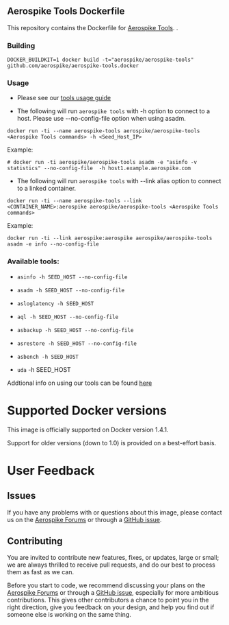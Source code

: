 ## Aerospike Tools Dockerfile

This repository contains the Dockerfile for [Aerospike Tools](http://www.aerospike.com/docs/tools/). 
.
### Building
```
DOCKER_BUILDKIT=1 docker build -t="aerospike/aerospike-tools" github.com/aerospike/aerospike-tools.docker
```

### Usage

* Please see our [tools usage guide](https://www.aerospike.com/docs/deploy_guides/docker/tools/index.html#usage)

* The following will run `aerospike tools` with -h option to connect to a host.
Please use --no-config-file option when using asadm.

```
docker run -ti --name aerospike-tools aerospike/aerospike-tools <Aerospike Tools commands> -h <Seed_Host_IP>
```

Example:

```
# docker run -ti aerospike/aerospike-tools asadm -e "asinfo -v statistics" --no-config-file  -h host1.example.aerospike.com 
```

* The following will run `aerospike tools` with --link alias option to connect to a linked container.

```
docker run -ti --name aerospike-tools --link <CONTAINER_NAME>:aerospike aerospike/aerospike-tools <Aerospike Tools commands>
```

Example:

```
docker run -ti --link aerospike:aerospike aerospike/aerospike-tools asadm -e info --no-config-file
```
	
### Available tools:

* `asinfo -h SEED_HOST --no-config-file`

* `asadm -h SEED_HOST --no-config-file`

* `asloglatency -h SEED_HOST`

* `aql -h SEED_HOST --no-config-file`

* `asbackup -h SEED_HOST --no-config-file`

* `asrestore -h SEED_HOST --no-config-file`

* `asbench -h SEED_HOST`

* `uda` -h SEED_HOST

Addtional info on using our tools can be found [here](http://www.aerospike.com/docs/tools/)


# Supported Docker versions

This image is officially supported on Docker version 1.4.1.

Support for older versions (down to 1.0) is provided on a best-effort basis.

# User Feedback

## Issues

If you have any problems with or questions about this image, please contact us on the [Aerospike Forums](discuss.aerospike.com) or through a [GitHub issue](https://github.com/aerospike/aerospike-tools.docker/issues).


## Contributing

You are invited to contribute new features, fixes, or updates, large or small; we are always thrilled to receive pull requests, and do our best to process them as fast as we can.

Before you start to code, we recommend discussing your plans on the [Aerospike Forums](discuss.aerospike.com) or through a [GitHub issue](https://github.com/aerospike/aerospike-tools.docker/issues), especially for more ambitious contributions. This gives other contributors a chance to point you in the right direction, give you feedback on your design, and help you find out if someone else is working on the same thing.



